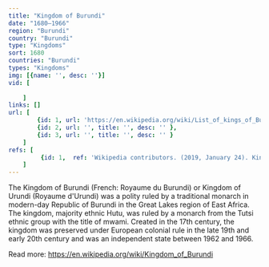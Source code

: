 ```yaml
---
title: "Kingdom of Burundi"
date: "1680–1966"
region: "Burundi"
country: "Burundi" 
type: "Kingdoms"
sort: 1680
countries: "Burundi"
types: "Kingdoms"
img: [{name: '', desc: ''}]
vid: [
        
    ]
links: []
url: [
        {id: 1, url: 'https://en.wikipedia.org/wiki/List_of_kings_of_Burundi', title: 'List of kings of Burundi', desc: '' },
        {id: 2, url: '', title: '', desc: '' },
        {id: 3, url: '', title: '', desc: '' }
    ]
refs: [
         {id: 1,  ref: 'Wikipedia contributors. (2019, January 24). Kingdom of Burundi. In Wikipedia, The Free Encyclopedia. Retrieved 21:32, February 3, 2019, from ', url: 'https://en.wikipedia.org/w/index.php?title=Kingdom_of_Burundi&oldid=880018834'}
    ]
---
```

The Kingdom of Burundi (French: Royaume du Burundi) or Kingdom of Urundi (Royaume d'Urundi) was a polity ruled by a traditional monarch in modern-day Republic of Burundi in the Great Lakes region of East Africa. The kingdom, majority ethnic Hutu, was ruled by a monarch from the Tutsi ethnic group with the title of mwami. Created in the 17th century, the kingdom was preserved under European colonial rule in the late 19th and early 20th century and was an independent state between 1962 and 1966.

Read more:
https://en.wikipedia.org/wiki/Kingdom_of_Burundi